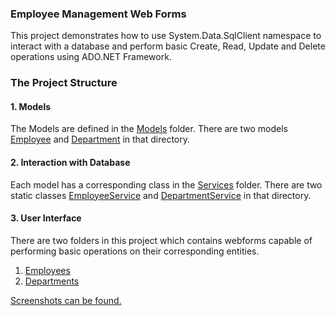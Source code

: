 ﻿### Employee Management Web Forms
This project demonstrates how to use System.Data.SqlClient namespace to interact with 
a database and perform basic Create, Read, Update and Delete operations using ADO.NET 
Framework.

### The Project Structure
#### 1. Models
The Models are defined in the [Models](/EmpManagement/App_Code/Models/) folder. There 
are two models [Employee](/EmpManagement/App_Code/Models/Employee.cs) and 
[Department](/EmpManagement/App_Code/Models/Department.cs) in that directory.

#### 2. Interaction with Database
Each model has a corresponding class in the [Services](/EmpManagement/App_Code/Services/) folder. 
There are two static classes [EmployeeService](/EmpManagement/App_Code/Services/EmployeeService.cs) 
and [DepartmentService](/EmpManagement/App_Code/Services/DepartmentService.cs) in that directory.

#### 3. User Interface
There are two folders in this project which contains webforms capable of performing basic operations 
on their corresponding entities.
1. [Employees](/EmpManagement/Employees/)
2. [Departments](/EmpManagement/Departments/)

[Screenshots can be found.](/EmpManagement/Screenshots/)